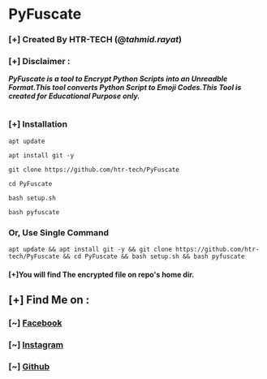 # PyFuscate
### [+] Created By HTR-TECH (@***tahmid.rayat***)
### [+] Disclaimer :
***PyFuscate is a tool to Encrypt Python Scripts into an Unreadble Format.This tool converts Python Script to Emoji Codes.This Tool is created for Educational Purpose only.***

<img src="https://i.ibb.co/QFtNT5n/2020-01-19-14-05-11-Screenshot.jpg" alt="" border="0" />

### [+] Installation
```apt update```

```apt install git -y```

```git clone https://github.com/htr-tech/PyFuscate```

```cd PyFuscate```

```bash setup.sh```

```bash pyfuscate```

### Or, Use Single Command
```
apt update && apt install git -y && git clone https://github.com/htr-tech/PyFuscate && cd PyFuscate && bash setup.sh && bash pyfuscate
```

#### [+]You will find The encrypted file on repo's home dir.

## [+] Find Me on :
### [~] [Facebook](https://facebook.com/tahmid.rayat.official/)
### [~] [Instagram](https://instagram.com/tahmid.rayat/)
### [~] [Github](https://github.com/htr-tech/)
